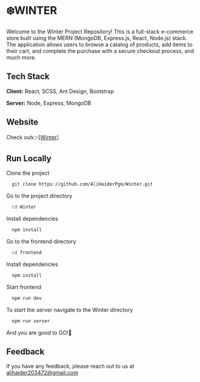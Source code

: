 
# ❄️WINTER

Welcome to the Winter Project Repository! This is a full-stack e-commerce store built using the MERN (MongoDB, Express.js, React, Node.js) stack. The application allows users to browse a catalog of products, add items to their cart, and complete the purchase with a secure checkout process, and much more.


## Tech Stack

**Client:** React, SCSS, Ant Design, Bootstrap

**Server:** Node, Express, MongoDB


## Website

Check out👉[[Winter]](https://winterstore.vercel.app/)


## Run Locally

Clone the project

```bash
  git clone https://github.com/AliHaiderPgm/Winter.git
```

Go to the project directory

```bash
  cd Winter
```
Install dependencies

```bash
  npm install
```

Go to the frontend directory

```bash
  cd frontend
```

Install dependencies

```bash
  npm install
```

Start frontend

```bash
  npm run dev
```

To start the server navigate to the Winter directory

```bash
  npm run server
```

And you are good to GO!🥳


## Feedback

If you have any feedback, please reach out to us at alihaider203472@gmail.com

